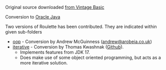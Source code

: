 Original source downloaded [from Vintage Basic](http://www.vintage-basic.net/games.html)

Conversion to [Oracle Java](https://openjdk.java.net/)

Two versions of Roulette has been contributed. They are indicated within given sub-folders

- [oop](./oop) - Conversion by Andrew McGuinness (andrew@arobeia.co.uk)
- [iterative](./iterative) - Conversion by Thomas Kwashnak ([Github](https://github.com/LittleTealeaf)).
    - Implements features from JDK 17. 
    - Does make use of some object oriented programming, but acts as a more iterative solution.
